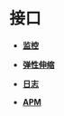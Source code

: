 # 接口<a name="ZH-CN_TOPIC_0096010426"></a>

-   **[监控](监控.md)**  

-   **[弹性伸缩](弹性伸缩.md)**  

-   **[日志](日志.md)**  

-   **[APM](APM.md)**  



